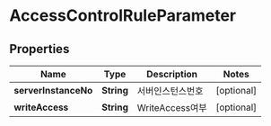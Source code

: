 
# AccessControlRuleParameter

## Properties
Name | Type | Description | Notes
------------ | ------------- | ------------- | -------------
**serverInstanceNo** | **String** | 서버인스턴스번호 |  [optional]
**writeAccess** | **String** | WriteAccess여부 |  [optional]



